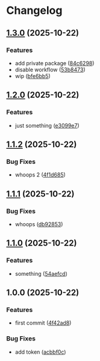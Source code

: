 # Changelog

## [1.3.0](https://github.com/a-xmd/release-please-demo/compare/v1.2.0...v1.3.0) (2025-10-22)


### Features

* add private package ([84c6298](https://github.com/a-xmd/release-please-demo/commit/84c6298ef1ce48db1bd019e03e6ae3ddccc3eac2))
* disable workflow ([53b8473](https://github.com/a-xmd/release-please-demo/commit/53b847312d52c4164b8cbf81991f8b99637639c0))
* wip ([bfe6bb5](https://github.com/a-xmd/release-please-demo/commit/bfe6bb52e4cceceb801a4c846c4c502d18725ea5))

## [1.2.0](https://github.com/a-xmd/release-please-demo/compare/v1.1.2...v1.2.0) (2025-10-22)


### Features

* just something ([e3099e7](https://github.com/a-xmd/release-please-demo/commit/e3099e71ecaaf5e2c91fe067716bd2511e65c23d))

## [1.1.2](https://github.com/a-xmd/release-please-demo/compare/v1.1.1...v1.1.2) (2025-10-22)


### Bug Fixes

* whoops 2 ([4f1d685](https://github.com/a-xmd/release-please-demo/commit/4f1d685c9038c695583eb04f93da751379a38261))

## [1.1.1](https://github.com/a-xmd/release-please-demo/compare/v1.1.0...v1.1.1) (2025-10-22)


### Bug Fixes

* whoops ([db92853](https://github.com/a-xmd/release-please-demo/commit/db928535054772b84a3f9dc0feaf5889379a32fa))

## [1.1.0](https://github.com/a-xmd/release-please-demo/compare/v1.0.0...v1.1.0) (2025-10-22)


### Features

* something ([54aefcd](https://github.com/a-xmd/release-please-demo/commit/54aefcdb27917382a6cdd7348daba36969b86dec))

## 1.0.0 (2025-10-22)


### Features

* first commit ([4f42ad8](https://github.com/a-xmd/release-please-demo/commit/4f42ad81d7b0b5ca244495c2cca1f015e6796ece))


### Bug Fixes

* add token ([acbbf0c](https://github.com/a-xmd/release-please-demo/commit/acbbf0c0966e7f0c9f7bd765249218c915c36dc5))
